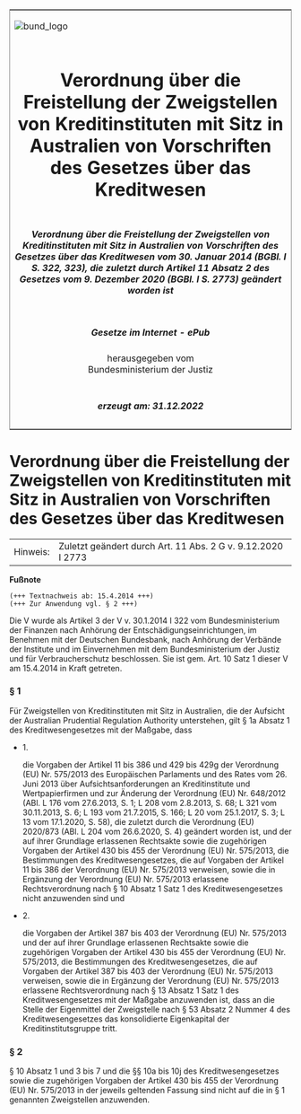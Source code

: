 <span id="DECKBLATT.html"></span>

<table border="0" frame="border" width="100%">

<tr valign="top">

<td align="left">

![bund\_logo](BfJ_2021_Web_de_de.gif)

</td>

<td align="right">

 

</td>

</tr>

<tr align="center" valign="middle">

<td colspan="2">

# Verordnung über die Freistellung der Zweigstellen von Kreditinstituten mit Sitz in Australien von Vorschriften des Gesetzes über das Kreditwesen

</td>

</tr>

<tr align="center" valign="middle">

<td colspan="2">

##### Verordnung über die Freistellung der Zweigstellen von Kreditinstituten mit Sitz in Australien von Vorschriften des Gesetzes über das Kreditwesen vom 30. Januar 2014 (BGBl. I S. 322, 323), die zuletzt durch Artikel 11 Absatz 2 des Gesetzes vom 9. Dezember 2020 (BGBl. I S. 2773) geändert worden ist

</td>

</tr>

<tr align="center" valign="middle">

<td colspan="2">

  
  

##### Gesetze im Internet - ePub  
  
herausgegeben vom  
Bundesministerium der Justiz

</td>

</tr>

<tr align="center" valign="bottom">

<td colspan="2">

  
  

##### erzeugt am: 31.12.2022

</td>

</tr>

</table>

<span id="BJNR032310014.html"></span>

# Verordnung über die Freistellung der Zweigstellen von Kreditinstituten mit Sitz in Australien von Vorschriften des Gesetzes über das Kreditwesen

<div>

<div class="jnhtml">

|          |                                                             |
| -------- | ----------------------------------------------------------- |
| Hinweis: | Zuletzt geändert durch Art. 11 Abs. 2 G v. 9.12.2020 I 2773 |

</div>

</div>

<div>

  
**Fußnote**

<div class="jnhtml">

<div>

<div class="jurAbsatz">

  

    (+++ Textnachweis ab: 15.4.2014 +++)
    (+++ Zur Anwendung vgl. § 2 +++) 

Die V wurde als Artikel 3 der V v. 30.1.2014 I 322 vom Bundesministerium
der Finanzen nach Anhörung der Entschädigungseinrichtungen, im Benehmen
mit der Deutschen Bundesbank, nach Anhörung der Verbände der Institute
und im Einvernehmen mit dem Bundesministerium der Justiz und für
Verbraucherschutz beschlossen. Sie ist gem. Art. 10 Satz 1 dieser V am
15.4.2014 in Kraft getreten.

</div>

</div>

</div>

</div>

<span id="BJNR032310014BJNE000101119.html"></span>

### § 1  

<div>

<div class="jnhtml">

<div>

<div class="jurAbsatz">

Für Zweigstellen von Kreditinstituten mit Sitz in Australien, die der
Aufsicht der Australian Prudential Regulation Authority unterstehen,
gilt § 1a Absatz 1 des Kreditwesengesetzes mit der Maßgabe, dass

  - 1\.
    
    <div style="">
    
    die Vorgaben der Artikel 11 bis 386 und 429 bis 429g der Verordnung
    (EU) Nr. 575/2013 des Europäischen Parlaments und des Rates vom 26.
    Juni 2013 über Aufsichtsanforderungen an Kreditinstitute und
    Wertpapierfirmen und zur Änderung der Verordnung (EU) Nr. 648/2012
    (ABl. L 176 vom 27.6.2013, S. 1; L 208 vom 2.8.2013, S. 68; L 321
    vom 30.11.2013, S. 6; L 193 vom 21.7.2015, S. 166; L 20 vom
    25.1.2017, S. 3; L 13 vom 17.1.2020, S. 58), die zuletzt durch die
    Verordnung (EU) 2020/873 (ABl. L 204 vom 26.6.2020, S. 4) geändert
    worden ist, und der auf ihrer Grundlage erlassenen Rechtsakte sowie
    die zugehörigen Vorgaben der Artikel 430 bis 455 der Verordnung (EU)
    Nr. 575/2013, die Bestimmungen des Kreditwesengesetzes, die auf
    Vorgaben der Artikel 11 bis 386 der Verordnung (EU) Nr. 575/2013
    verweisen, sowie die in Ergänzung der Verordnung (EU) Nr. 575/2013
    erlassene Rechtsverordnung nach § 10 Absatz 1 Satz 1 des
    Kreditwesengesetzes nicht anzuwenden sind und
    
    </div>

  - 2\.
    
    <div style="">
    
    die Vorgaben der Artikel 387 bis 403 der Verordnung (EU) Nr.
    575/2013 und der auf ihrer Grundlage erlassenen Rechtsakte sowie die
    zugehörigen Vorgaben der Artikel 430 bis 455 der Verordnung (EU) Nr.
    575/2013, die Bestimmungen des Kreditwesengesetzes, die auf Vorgaben
    der Artikel 387 bis 403 der Verordnung (EU) Nr. 575/2013 verweisen,
    sowie die in Ergänzung der Verordnung (EU) Nr. 575/2013 erlassene
    Rechtsverordnung nach § 13 Absatz 1 Satz 1 des Kreditwesengesetzes
    mit der Maßgabe anzuwenden ist, dass an die Stelle der Eigenmittel
    der Zweigstelle nach § 53 Absatz 2 Nummer 4 des Kreditwesengesetzes
    das konsolidierte Eigenkapital der Kreditinstitutsgruppe tritt.
    
    </div>

</div>

</div>

</div>

</div>

<span id="BJNR032310014BJNE000202119.html"></span>

### § 2  

<div>

<div class="jnhtml">

<div>

<div class="jurAbsatz">

§ 10 Absatz 1 und 3 bis 7 und die §§ 10a bis 10j des Kreditwesengesetzes
sowie die zugehörigen Vorgaben der Artikel 430 bis 455 der Verordnung
(EU) Nr. 575/2013 in der jeweils geltenden Fassung sind nicht auf die in
§ 1 genannten Zweigstellen anzuwenden.

</div>

</div>

</div>

</div>
